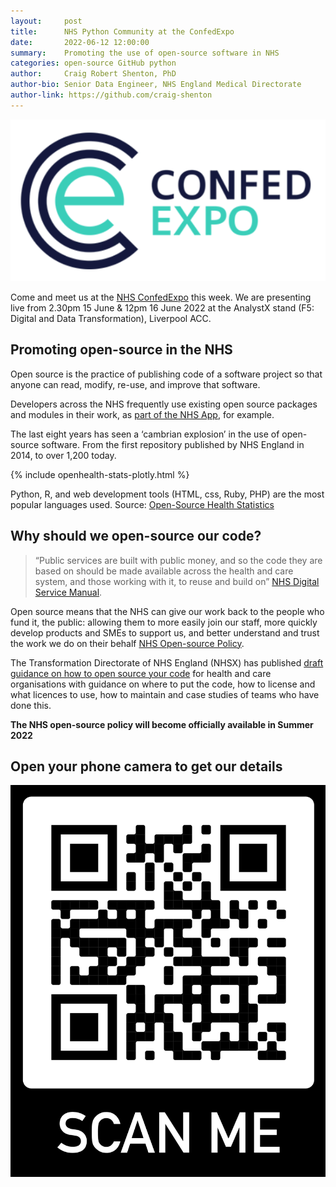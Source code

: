 ```yaml
---
layout:     post
title:      NHS Python Community at the ConfedExpo
date:       2022-06-12 12:00:00
summary:    Promoting the use of open-source software in NHS
categories: open-source GitHub python
author:     Craig Robert Shenton, PhD
author-bio: Senior Data Engineer, NHS England Medical Directorate
author-link: https://github.com/craig-shenton
---
```


<script src="https://cdn.plot.ly/plotly-latest.min.js"></script>

<div class="nhsuk-grid-row">
    <div class="nhsuk-grid-column-one-third">
        <div class="nhsuk-card">
            <img alt="analystx-community" class="nhsuk-card__img" src="assets/img/posts/confed-expo.png" />
        </div>
    </div>
    <div class="nhsuk-grid-column-two-thirds">
        <p>Come and meet us at the <a href="http://nhsconfedexpo.org">NHS ConfedExpo</a> this week. We are presenting live from 2.30pm 15 June & 12pm 16 June 2022 at the AnalystX stand (F5: Digital and Data Transformation), Liverpool ACC.</p>
    </div>
</div>

## Promoting open-source in the NHS

Open source is the practice of publishing code of a software project so that anyone can read, modify, re-use, and improve that software. 

Developers across the NHS frequently use existing open source packages and modules in their work, as [part of the NHS App](https://www.nhs.uk/nhs-app/nhs-app-legal-and-cookies/nhs-app-open-source-licences/), for example. 

The last eight years has seen a ‘cambrian explosion’ in the use of open-source software. From the first repository published by NHS England in 2014, to over 1,200 today.

{% include openhealth-stats-plotly.html %}

Python, R, and web development tools (HTML, css, Ruby, PHP) are the most popular languages used. Source: [Open-Source Health Statistics](https://nhs-pycom.github.io/opensource-health-statistics/)

## Why should we open-source our code?

> “Public services are built with public money, and so the code they are based on should be made available across the health and care system, and those working with it, to reuse and build on” 
> [NHS Digital Service Manual](https://service-manual.nhs.uk/standards-and-technology/service-standard-points/12-make-new-source-code-open).

Open source means that the NHS can give our work back to the people who fund it, the public: allowing them to more easily join our staff, more quickly develop products and SMEs to support us, and better understand and trust the work we do on their behalf [NHS Open-source Policy](https://github.com/nhsx/open-source-policy).

The Transformation Directorate of NHS England (NHSX) has published [draft guidance on how to open source your code](https://github.com/nhsx/open-source-policy) for health and care organisations with guidance on where to put the code, how to license and what licences to use, how to maintain and case studies of teams who have done this. 

**The NHS open-source policy will become officially available in Summer 2022**

## Open your phone camera to get our details
<div class="nhsuk-card">
    <img alt="link" class="nhsuk-card__img" src="assets/img/posts/scan-me.png" />
</div>